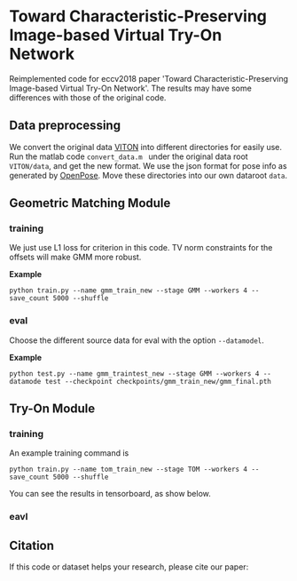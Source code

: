 # Toward Characteristic-Preserving Image-based Virtual Try-On Network

Reimplemented code for eccv2018 paper 'Toward Characteristic-Preserving Image-based Virtual Try-On Network'. 
The results may have some differences with those of the original code.

## Data preprocessing

We convert the original data [VITON](https://github.com/xthan/VITON) into different directories for easily use. 
Run the matlab code ```convert_data.m ``` under the original data root ```VITON/data```, and get the new format.
We use the json format for pose info as generated by [OpenPose](https://github.com/CMU-Perceptual-Computing-Lab/openpose).
Move these directories into our own dataroot ```data```.

## Geometric Matching Module

### training
We just use L1 loss for criterion in this code. 
TV norm constraints for the offsets will make GMM more robust.

**Example**
```
python train.py --name gmm_train_new --stage GMM --workers 4 --save_count 5000 --shuffle
```


### eval

Choose the different source data for eval with the option ```--datamodel```.

**Example**
```
python test.py --name gmm_traintest_new --stage GMM --workers 4 --datamode test --checkpoint checkpoints/gmm_train_new/gmm_final.pth
```

## Try-On Module
### training
An example training command is
```
python train.py --name tom_train_new --stage TOM --workers 4 --save_count 5000 --shuffle 
```
You can see the results in tensorboard, as show below.

### eavl


## Citation
If this code or dataset helps your research, please cite our paper:

